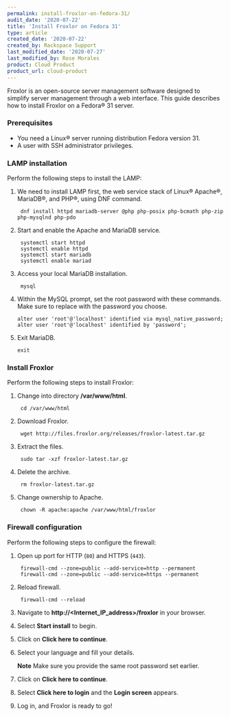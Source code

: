 ```yaml
---
permalink: install-froxlor-on-fedora-31/
audit_date: '2020-07-22'
title: 'Install Froxlor on Fedora 31'
type: article
created_date: '2020-07-22'
created_by: Rackspace Support
last_modified_date: '2020-07-27'
last_modified_by: Rose Morales
product: Cloud Product
product_url: cloud-product
---
```


Froxlor is an open-source server management software designed to simplify server management through a web interface. This guide describes how to install Froxlor on a Fedora&reg; 31 server.

### Prerequisites

- You need a Linux&reg; server running distribution Fedora version 31.
- A user with SSH administrator privileges.

### LAMP installation

Perform the following steps to install the LAMP:

1. We need to install LAMP first, the web service stack of Linux&reg; Apache&reg;, MariaDB&reg;, and PHP&reg;, using DNF command.

        dnf install httpd mariadb-server @php php-posix php-bcmath php-zip php-mysqlnd php-pdo

2. Start and enable the Apache and MariaDB service.

        systemctl start httpd
        systemctl enable httpd
        systemctl start mariadb
        systemctl enable mariad

3. Access your local MariaDB installation.

        mysql

4. Within the MySQL prompt, set the root password with these commands. Make sure to replace **<password>** with the password you choose.

       alter user 'root'@'localhost' identified via mysql_native_password;
       alter user 'root'@'localhost' identified by 'password';

5. Exit MariaDB.

       exit

### Install Froxlor

Perform the following steps to install Froxlor:

1. Change into directory **/var/www/html**.

        cd /var/www/html

2. Download Froxlor.

        wget http://files.froxlor.org/releases/froxlor-latest.tar.gz

3. Extract the files.

        sudo tar -xzf froxlor-latest.tar.gz

4. Delete the archive.

        rm froxlor-latest.tar.gz

5. Change ownership to Apache.

        chown -R apache:apache /var/www/html/froxlor

### Firewall configuration

Perform the following steps to configure the firewall:

1. Open up port for  HTTP (`80`) and HTTPS (`443`).

        firewall-cmd --zone=public --add-service=http --permanent
        firewall-cmd --zone=public --add-service=https --permanent

2. Reload firewall.

        firewall-cmd --reload

3. Navigate to **http://<Internet_IP_address>/froxlor** in your browser.

4. Select **Start install** to begin. 

5. Click on **Click here to continue**.

6. Select your language and fill your details. 

    **Note** Make sure you provide the same root password set earlier. 

7. Click on **Click here to continue**.

8. Select **Click here to login** and the **Login screen** appears. 

9. Log in, and Froxlor is ready to go!
